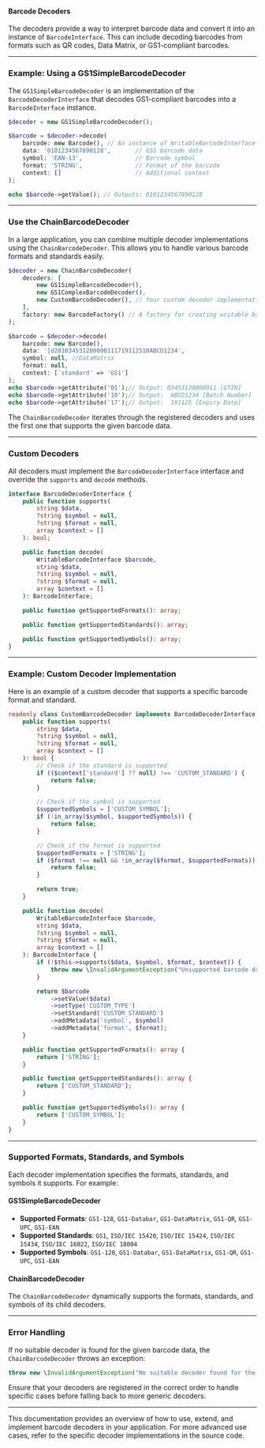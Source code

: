 #### Barcode Decoders

The decoders provide a way to interpret barcode data and convert it into an instance of `BarcodeInterface`. This can include decoding barcodes from formats such as QR codes, Data Matrix, or GS1-compliant barcodes.

---

### Example: Using a GS1SimpleBarcodeDecoder

The `GS1SimpleBarcodeDecoder` is an implementation of the `BarcodeDecoderInterface` that decodes GS1-compliant barcodes into a `BarcodeInterface` instance.

```php
$decoder = new GS1SimpleBarcodeDecoder();

$barcode = $decoder->decode(
    barcode: new Barcode(), // An instance of WritableBarcodeInterface
    data: '0101234567890128',       // GS1 barcode data
    symbol: 'EAN-13',               // Barcode symbol
    format: 'STRING',               // Format of the barcode
    context: []                     // Additional context
);

echo $barcode->getValue(); // Outputs: 0101234567890128
```

---

### Use the ChainBarcodeDecoder

In a large application, you can combine multiple decoder implementations using the `ChainBarcodeDecoder`. This allows you to handle various barcode formats and standards easily.

```php
$decoder = new ChainBarcodeDecoder(
    decoders: [
        new GS1SimpleBarcodeDecoder(),
        new GS1ComplexBarcodeDecoder(),
        new CustomBarcodeDecoder(), // Your custom decoder implementation
    ],
    factory: new BarcodeFactory() // A factory for creating writable barcodes
);

$barcode = $decoder->decode(
    barcode: new Barcode(),
    data: ']d201034531200000111719112510ABCD1234',
    symbol: null, //DataMatrix
    format: null,
    context: ['standard' => 'GS1']
);
echo $barcode->getAttribute('01');// Output: 03453120000011 [GTIN]
echo $barcode->getAttribute('10');// Output:  ABCD1234 [Batch Number]
echo $barcode->getAttribute('17');// Output:  191125 [Expiry Date]

```

The `ChainBarcodeDecoder` iterates through the registered decoders and uses the first one that supports the given barcode data.

---

### Custom Decoders

All decoders must implement the `BarcodeDecoderInterface` interface and override the `supports` and `decode` methods.

```php
interface BarcodeDecoderInterface {
    public function supports(
        string $data,
        ?string $symbol = null,
        ?string $format = null,
        array $context = []
    ): bool;

    public function decode(
        WritableBarcodeInterface $barcode,
        string $data,
        ?string $symbol = null,
        ?string $format = null,
        array $context = []
    ): BarcodeInterface;

    public function getSupportedFormats(): array;

    public function getSupportedStandards(): array;

    public function getSupportedSymbols(): array;
}
```

---

### Example: Custom Decoder Implementation

Here is an example of a custom decoder that supports a specific barcode format and standard.

```php
readonly class CustomBarcodeDecoder implements BarcodeDecoderInterface {
    public function supports(
        string $data,
        ?string $symbol = null,
        ?string $format = null,
        array $context = []
    ): bool {
        // Check if the standard is supported
        if (($context['standard'] ?? null) !== 'CUSTOM_STANDARD') {
            return false;
        }

        // Check if the symbol is supported
        $supportedSymbols = ['CUSTOM_SYMBOL'];
        if (!in_array($symbol, $supportedSymbols)) {
            return false;
        }

        // Check if the format is supported
        $supportedFormats = ['STRING'];
        if ($format !== null && !in_array($format, $supportedFormats)) {
            return false;
        }

        return true;
    }

    public function decode(
        WritableBarcodeInterface $barcode,
        string $data,
        ?string $symbol = null,
        ?string $format = null,
        array $context = []
    ): BarcodeInterface {
        if (!$this->supports($data, $symbol, $format, $context)) {
            throw new \InvalidArgumentException("Unsupported barcode data");
        }

        return $barcode
            ->setValue($data)
            ->setType('CUSTOM_TYPE')
            ->setStandard('CUSTOM_STANDARD')
            ->addMetadata('symbol', $symbol)
            ->addMetadata('format', $format);
    }

    public function getSupportedFormats(): array {
        return ['STRING'];
    }

    public function getSupportedStandards(): array {
        return ['CUSTOM_STANDARD'];
    }

    public function getSupportedSymbols(): array {
        return ['CUSTOM_SYMBOL'];
    }
}
```

---

### Supported Formats, Standards, and Symbols

Each decoder implementation specifies the formats, standards, and symbols it supports. For example:

#### GS1SimpleBarcodeDecoder
- **Supported Formats**: `GS1-128`, `GS1-Databar`, `GS1-DataMatrix`, `GS1-QR`, `GS1-UPC`, `GS1-EAN`
- **Supported Standards**: `GS1`, `ISO/IEC 15420`, `ISO/IEC 15424`, `ISO/IEC 15434`, `ISO/IEC 16022`, `ISO/IEC 18004`
- **Supported Symbols**: `GS1-128`, `GS1-Databar`, `GS1-DataMatrix`, `GS1-QR`, `GS1-UPC`, `GS1-EAN`

#### ChainBarcodeDecoder
The `ChainBarcodeDecoder` dynamically supports the formats, standards, and symbols of its child decoders.

---

### Error Handling

If no suitable decoder is found for the given barcode data, the `ChainBarcodeDecoder` throws an exception:

```php
throw new \InvalidArgumentException("No suitable decoder found for the given barcode data");
```

Ensure that your decoders are registered in the correct order to handle specific cases before falling back to more generic decoders.

---

This documentation provides an overview of how to use, extend, and implement barcode decoders in your application. For more advanced use cases, refer to the specific decoder implementations in the source code.
